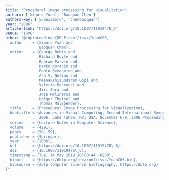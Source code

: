 ```yaml
---
title: "Procedural image processing for visualization"
authors: ['Xiaoru Yuan', 'Baoquan Chen']
authors-key: ['yuanxiaoru', 'chenbaoquan']
year: "2006"
article-link: "https://doi.org/10.1007/11919476_6"
venue: "ISVC"
bibex: "@inproceedings{DBLP:conf/isvc/YuanC06,
  author    = {Xiaoru Yuan and
               Baoquan Chen},
  editor    = {George Bebis and
               Richard Boyle and
               Bahram Parvin and
               Darko Koracin and
               Paolo Remagnino and
               Ara V. Nefian and
               Meenakshisundaram Gopi and
               Valerio Pascucci and
               Jiri Zara and
               Jose Molineros and
               Holger Theisel and
               Thomas Malzbender},
  title     = {Procedural Image Processing for Visualization},
  booktitle = {Advances in Visual Computing, Second International Symposium, {ISVC}
               2006, Lake Tahoe, NV, USA, November 6-8, 2006 Proceedings, Part {I}},
  series    = {Lecture Notes in Computer Science},
  volume    = {4291},
  pages     = {50--59},
  publisher = {Springer},
  year      = {2006},
  url       = {https://doi.org/10.1007/11919476\_6},
  doi       = {10.1007/11919476\_6},
  timestamp = {Tue, 14 May 2019 10:00:44 +0200},
  biburl    = {https://dblp.org/rec/conf/isvc/YuanC06.bib},
  bibsource = {dblp computer science bibliography, https://dblp.org}
}"
---
```


